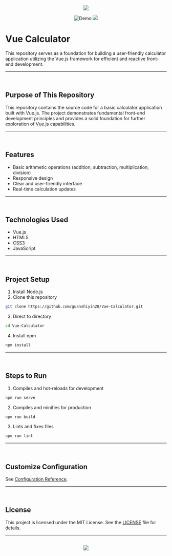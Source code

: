 <div align=center>

<img src="https://capsule-render.vercel.app/api?type=waving&height=100&color=100:FF0000,20:F0F0F0&section=footer&reversal=false&textBg=false&fontAlignY=50&descAlign=48&descAlignY=59"/>

![Demo](https://github.com/user-attachments/assets/d8c298d7-4690-45b0-9fa3-25bdf50b4bca)
<img src="https://capsule-render.vercel.app/api?type=waving&height=100&color=20:FF0000,100:F0F0F0&section=header&reversal=false&textBg=false&fontAlignY=50&descAlign=48&descAlignY=59"/>

</div>

# Vue Calculator

This repository serves as a foundation for building a user-friendly calculator application utilizing the Vue.js framework for efficient and reactive front-end development.

<hr><br>

## Purpose of This Repository

This repository contains the source code for a basic calculator application built with Vue.js. The project demonstrates fundamental front-end development principles and provides a solid foundation for further exploration of Vue.js capabilities.

<hr><br>

## Features

- Basic arithmetic operations (addition, subtraction, multiplication, division)
- Responsive design
- Clear and user-friendly interface
- Real-time calculation updates

<hr><br>

## Technologies Used

- Vue.js
- HTML5
- CSS3
- JavaScript

<hr><br>

## Project Setup

1. Install Node.js
2. Clone this repository

```bash
git clone https://github.com/guanshiyin28/Vue-Calculator.git
```

3. Direct to directory

```bash
cd Vue-Calculator
```

4. Install npm

```bash
npm install
```

<hr><br>

## Steps to Run

1. Compiles and hot-reloads for development

```bash
npm run serve
```

2. Compiles and minifies for production

```bash
npm run build
```

3. Lints and fixes files

```bash
npm run lint
```

<hr><br>

## Customize Configuration

See [Configuration Reference](https://cli.vuejs.org/config/).

<hr><br>

## License

This project is licensed under the MIT License. See the [LICENSE](LICENSE) file for details.

<hr><br>

<div align=center>
  <a href="https://www.instagram.com/guanshiyin_/">
     <img src="https://capsule-render.vercel.app/api?type=waving&height=200&color=100:FF0000,20:F0F0F0&section=footer&reversal=false&textBg=false&fontAlignY=50&descAlign=48&descAlignY=59"/>
  </a>
</div>
